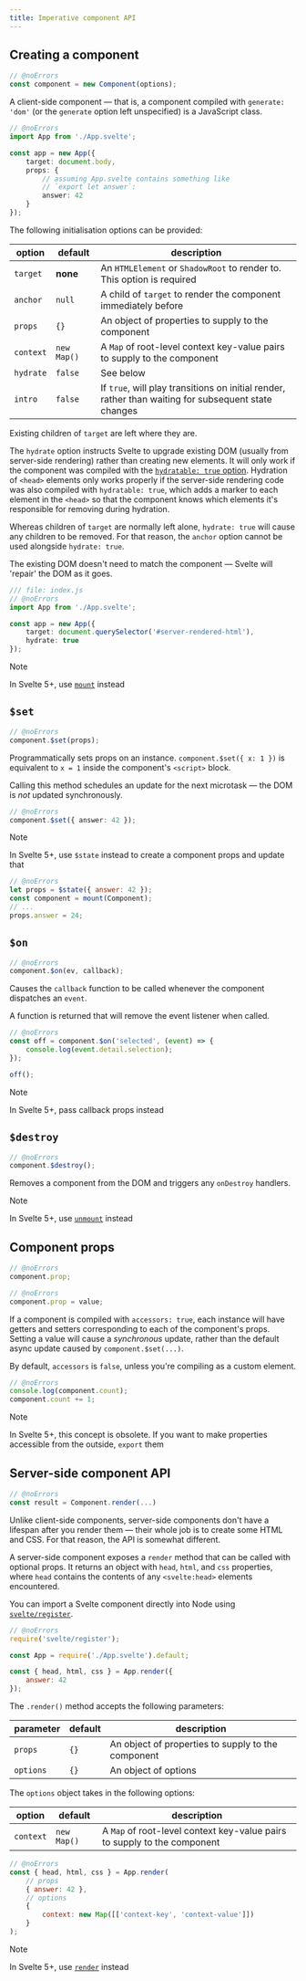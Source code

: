 ```yaml
---
title: Imperative component API
---
```


## Creating a component

```ts
// @noErrors
const component = new Component(options);
```

A client-side component — that is, a component compiled with `generate: 'dom'` (or the `generate` option left unspecified) is a JavaScript class.

```ts
// @noErrors
import App from './App.svelte';

const app = new App({
	target: document.body,
	props: {
		// assuming App.svelte contains something like
		// `export let answer`:
		answer: 42
	}
});
```

The following initialisation options can be provided:

| option    | default     | description                                                                                          |
| --------- | ----------- | ---------------------------------------------------------------------------------------------------- |
| `target`  | **none**    | An `HTMLElement` or `ShadowRoot` to render to. This option is required                               |
| `anchor`  | `null`      | A child of `target` to render the component immediately before                                       |
| `props`   | `{}`        | An object of properties to supply to the component                                                   |
| `context` | `new Map()` | A `Map` of root-level context key-value pairs to supply to the component                             |
| `hydrate` | `false`     | See below                                                                                            |
| `intro`   | `false`     | If `true`, will play transitions on initial render, rather than waiting for subsequent state changes |

Existing children of `target` are left where they are.

The `hydrate` option instructs Svelte to upgrade existing DOM (usually from server-side rendering) rather than creating new elements. It will only work if the component was compiled with the [`hydratable: true` option](/docs/svelte-compiler#compile). Hydration of `<head>` elements only works properly if the server-side rendering code was also compiled with `hydratable: true`, which adds a marker to each element in the `<head>` so that the component knows which elements it's responsible for removing during hydration.

Whereas children of `target` are normally left alone, `hydrate: true` will cause any children to be removed. For that reason, the `anchor` option cannot be used alongside `hydrate: true`.

The existing DOM doesn't need to match the component — Svelte will 'repair' the DOM as it goes.

```ts
/// file: index.js
// @noErrors
import App from './App.svelte';

const app = new App({
	target: document.querySelector('#server-rendered-html'),
	hydrate: true
});
```

> [!NOTE]
> In Svelte 5+, use [`mount`](svelte#mount) instead

## `$set`

```ts
// @noErrors
component.$set(props);
```

Programmatically sets props on an instance. `component.$set({ x: 1 })` is equivalent to `x = 1` inside the component's `<script>` block.

Calling this method schedules an update for the next microtask — the DOM is _not_ updated synchronously.

```ts
// @noErrors
component.$set({ answer: 42 });
```

> [!NOTE]
> In Svelte 5+, use `$state` instead to create a component props and update that
>
> ```js
> // @noErrors
> let props = $state({ answer: 42 });
> const component = mount(Component);
> // ...
> props.answer = 24;
> ```

## `$on`

```ts
// @noErrors
component.$on(ev, callback);
```

Causes the `callback` function to be called whenever the component dispatches an `event`.

A function is returned that will remove the event listener when called.

```ts
// @noErrors
const off = component.$on('selected', (event) => {
	console.log(event.detail.selection);
});

off();
```

> [!NOTE]
> In Svelte 5+, pass callback props instead

## `$destroy`

```js
// @noErrors
component.$destroy();
```

Removes a component from the DOM and triggers any `onDestroy` handlers.

> [!NOTE]
> In Svelte 5+, use [`unmount`](svelte#unmount) instead

## Component props

```js
// @noErrors
component.prop;
```

```js
// @noErrors
component.prop = value;
```

If a component is compiled with `accessors: true`, each instance will have getters and setters corresponding to each of the component's props. Setting a value will cause a _synchronous_ update, rather than the default async update caused by `component.$set(...)`.

By default, `accessors` is `false`, unless you're compiling as a custom element.

```js
// @noErrors
console.log(component.count);
component.count += 1;
```

> [!NOTE]
> In Svelte 5+, this concept is obsolete. If you want to make properties accessible from the outside, `export` them

## Server-side component API

```js
// @noErrors
const result = Component.render(...)
```

Unlike client-side components, server-side components don't have a lifespan after you render them — their whole job is to create some HTML and CSS. For that reason, the API is somewhat different.

A server-side component exposes a `render` method that can be called with optional props. It returns an object with `head`, `html`, and `css` properties, where `head` contains the contents of any `<svelte:head>` elements encountered.

You can import a Svelte component directly into Node using [`svelte/register`](/docs/svelte-register).

```js
// @noErrors
require('svelte/register');

const App = require('./App.svelte').default;

const { head, html, css } = App.render({
	answer: 42
});
```

The `.render()` method accepts the following parameters:

| parameter | default | description                                        |
| --------- | ------- | -------------------------------------------------- |
| `props`   | `{}`    | An object of properties to supply to the component |
| `options` | `{}`    | An object of options                               |

The `options` object takes in the following options:

| option    | default     | description                                                              |
| --------- | ----------- | ------------------------------------------------------------------------ |
| `context` | `new Map()` | A `Map` of root-level context key-value pairs to supply to the component |

```js
// @noErrors
const { head, html, css } = App.render(
	// props
	{ answer: 42 },
	// options
	{
		context: new Map([['context-key', 'context-value']])
	}
);
```

> [!NOTE]
> In Svelte 5+, use [`render`](svelte-server#render) instead
